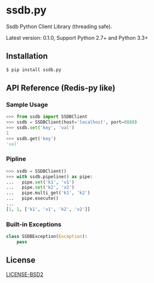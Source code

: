 ssdb.py
=======

Ssdb Python Client Library (threading safe).

Latest version: 0.1.0, Support Python 2.7+ and Python 3.3+

Installation
------------

```bash
$ pip install ssdb.py
```

API Reference (Redis-py like)
-----------------------------

### Sample Usage

```python
>>> from ssdb import SSDBClient
>>> ssdb = SSDBClient(host='localhost', port=8888)
>>> ssdb.set('key', 'val')
1
>>> ssdb.get('key')
'val'
```

### Pipline

```python
>>> ssdb = SSDBClient()
>>> with ssdb.pipeline() as pipe:
...   pipe.set('k1', 'v1')
...   pipe.set('k2', 'v2')
...   pipe.multi_get('k1', 'k2')
...   pipe.execute()
...
[1, 1, ['k1', 'v1', 'k2', 'v2']]
```

### Built-in Exceptions

```python
class SSDBException(Exception):
    pass
```

License
-------

[LICENSE-BSD2](LICENSE-BSD2)
